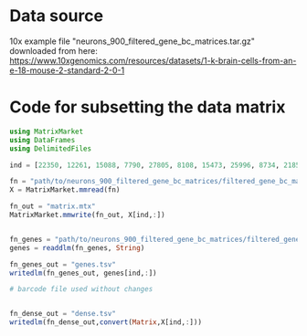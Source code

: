 # Data source
10x example file "neurons_900_filtered_gene_bc_matrices.tar.gz" downloaded from here:
https://www.10xgenomics.com/resources/datasets/1-k-brain-cells-from-an-e-18-mouse-2-standard-2-0-1

# Code for subsetting the data matrix
```julia
using MatrixMarket
using DataFrames
using DelimitedFiles

ind = [22350, 12261, 15088, 7790, 27805, 8108, 15473, 25996, 8734, 21850, 25253, 11360, 15182, 27562, 26674, 1297, 25226, 21177, 4291, 18534, 17735, 14615, 20831, 21580, 27933, 22469, 9895, 17666, 14584, 116]

fn = "path/to/neurons_900_filtered_gene_bc_matrices/filtered_gene_bc_matrices/mm10/matrix.mtx"
X = MatrixMarket.mmread(fn)

fn_out = "matrix.mtx"
MatrixMarket.mmwrite(fn_out, X[ind,:])


fn_genes = "path/to/neurons_900_filtered_gene_bc_matrices/filtered_gene_bc_matrices/mm10/genes.tsv"
genes = readdlm(fn_genes, String)

fn_genes_out = "genes.tsv"
writedlm(fn_genes_out, genes[ind,:])

# barcode file used without changes


fn_dense_out = "dense.tsv"
writedlm(fn_dense_out,convert(Matrix,X[ind,:]))

```


